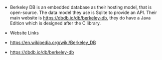  * Berkeley DB is an embedded database as their hosting model, that is open-source. The data model they use is Sqlite to provide an API. Their main website is https://dbdb.io/db/berkeley-db, they do have a Java Edition which is designed after the C library.


* Website Links
* https://en.wikipedia.org/wiki/Berkeley_DB
* https://dbdb.io/db/berkeley-db